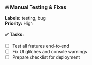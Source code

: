 ### 🔥 Manual Testing & Fixes
**Labels:** testing, bug  
**Priority:** High

#### ✅ Tasks:
- [ ] Test all features end-to-end
- [ ] Fix UI glitches and console warnings
- [ ] Prepare checklist for deployment
